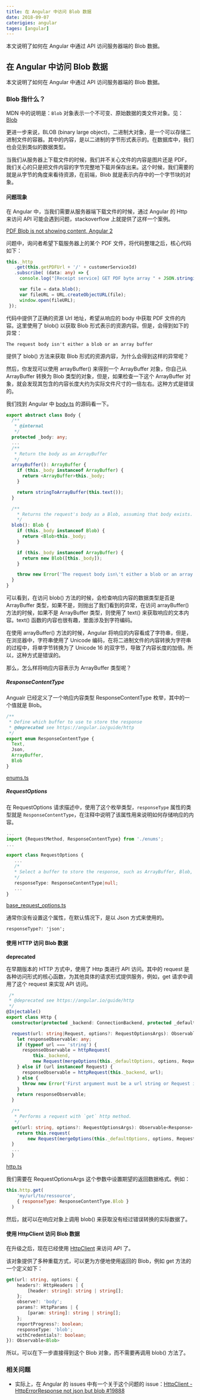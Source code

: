 ```yaml
---
title: 在 Angular 中访问 Blob 数据
date: 2018-09-07
caterigies: angular
tages: [angular]
---
```

本文说明了如何在 Angular 中通过 API 访问服务器端的 Blob 数据。
<!-- more -->

## 在 Angular 中访问 Blob 数据

本文说明了如何在 Angular 中通过 API 访问服务器端的 Blob 数据。

### Blob 指什么？

MDN 中的说明是：`Blob` 对象表示一个不可变、原始数据的类文件对象。见：[Blob](https://developer.mozilla.org/zh-CN/docs/Web/API/Blob)

更进一步来说，BLOB (binary large object)，二进制大对象，是一个可以存储二进制文件的容器。其中的内容，是以二进制的字节形式表示的。在数据库中，我们也会见到类似的数据类型。

当我们从服务器上下载文件的时候，我们并不关心文件的内容是图片还是 PDF，我们关心的只是把文件内容的字节完整地下载并保存出来。这个时候，我们需要的就是从字节的角度来看待资源，在前端，Blob 就是表示内存中的一个字节块的对象。

#### 问题现象

在 Angular 中，当我们需要从服务器端下载文件的时候，通过 Angular 的 Http 来访问 API 可能会遇到问题，stackoverflow 上就提供了这样一个案例。

 [PDF Blob is not showing content, Angular 2](https://stackoverflow.com/questions/37046133/pdf-blob-is-not-showing-content-angular-2)

问题中，询问者希望下载服务器上的某个 PDF 文件，将代码整理之后，核心代码如下：

```typescript
this._http
   .get(this.getPDFUrl + '/' + customerServiceId)
   .subscribe( (data: any) => {
     console.log("[Receipt service] GET PDF byte array " + JSON.stringify(data));

     var file = data.blob();            
     var fileURL = URL.createObjectURL(file);
     window.open(fileURL);
 });
```

代码中提供了正确的资源 Url 地址，希望从响应的 body 中获取 PDF 文件的内容。这里使用了 blob() 以获取 Blob 形式表示的资源内容。但是，会得到如下的异常：

```
The request body isn't either a blob or an array buffer
```

提供了 blob() 方法来获取 Blob 形式的资源内容，为什么会得到这样的异常呢？

然后，你发现可以使用 arrayBuffer() 来得到一个 ArrayBuffer 对象，你自己从 ArrayBuffer 转换为 Blob 类型的对象，但是，如果检查一下这个 ArrayBuffer 对象，就会发现其包含的内容长度大约为实际文件尺寸的一倍左右。这种方式是错误的。

我们找到 Angular 中 [body.ts](https://github.com/angular/angular/blob/master/packages/http/src/body.ts) 的源码看一下。

```typescript
export abstract class Body {
  /**
   * @internal
   */
  protected _body: any;
  ...
  /**
   * Return the body as an ArrayBuffer
   */
  arrayBuffer(): ArrayBuffer {
    if (this._body instanceof ArrayBuffer) {
      return <ArrayBuffer>this._body;
    }

    return stringToArrayBuffer(this.text());
  }

  /**
    * Returns the request's body as a Blob, assuming that body exists.
    */
  blob(): Blob {
    if (this._body instanceof Blob) {
      return <Blob>this._body;
    }

    if (this._body instanceof ArrayBuffer) {
      return new Blob([this._body]);
    }

    throw new Error('The request body isn\'t either a blob or an array buffer');
  }
}
```

可以看到，在访问 blob() 方法的时候，会检查响应内容的数据类型是否是 ArrayBuffer 类型，如果不是，则抛出了我们看到的异常，在访问 arrayBuffer() 方法的时候，如果不是 ArrayBuffer 类型，则使用了 text() 来获取响应的文本内容。text() 函数的内容也很有趣，里面涉及到字符编码。

在使用 arrayBuffer() 方法的时候，Angular 将响应的内容看成了字符串，但是，在浏览器中，字符串使用了 Unicode 编码，在将二进制文件的内容转换为字符串的过程中，将单字节转换为了 Unicode 16 的双字节，导致了内容长度的加倍。所以，这种方式是错误的。

那么，怎么样将响应内容表示为 ArrayBuffer 类型呢？

##### ResponseContentType

Angualr 已经定义了一个响应内容类型 ResponseContentType 枚举，其中的一个值就是 Blob。

```typescript
/**
 * Define which buffer to use to store the response
 * @deprecated see https://angular.io/guide/http
 */
export enum ResponseContentType {
  Text,
  Json,
  ArrayBuffer,
  Blob
}	
```

[enums.ts](https://github.com/angular/angular/blob/master/packages/http/src/enums.ts)

##### RequestOptions

在 RequestOptions 请求描述中，使用了这个枚举类型，`responseType` 属性的类型就是 `ResponseContentType`，在注释中说明了该属性用来说明如何存储响应的内容。

```typescript
...
import {RequestMethod, ResponseContentType} from './enums';
...

export class RequestOptions {
   ...
   /*
   * Select a buffer to store the response, such as ArrayBuffer, Blob, Json (or Document)
   */
   responseType: ResponseContentType|null;
   ...
}
```

[base_request_options.ts](https://github.com/angular/angular/blob/master/packages/http/src/base_request_options.ts)

通常你没有设置这个属性，在默认情况下，是以 Json 方式来使用的。

```
responseType?: 'json';
```



#### 使用 HTTP 访问 Blob 数据

**deprecated**

在早期版本的 HTTP 方式中，使用了 Http 类进行 API 访问。其中的 request 是各种访问形式的核心函数，为其他具体的请求形式提供服务，例如，get 请求中调用了这个 request 来实现 API 访问。

```typescript
 /*
 * @deprecated see https://angular.io/guide/http
 */
@Injectable()
export class Http {
  constructor(protected _backend: ConnectionBackend, protected _defaultOptions: RequestOptions) {}

  request(url: string|Request, options?: RequestOptionsArgs): Observable<Response> {
    let responseObservable: any;
    if (typeof url === 'string') {
      responseObservable = httpRequest(
          this._backend,
          new Request(mergeOptions(this._defaultOptions, options, RequestMethod.Get, <string>url)));
    } else if (url instanceof Request) {
      responseObservable = httpRequest(this._backend, url);
    } else {
      throw new Error('First argument must be a url string or Request instance.');
    }
    return responseObservable;
  }

  /**
   * Performs a request with `get` http method.
   */
  get(url: string, options?: RequestOptionsArgs): Observable<Response> {
    return this.request(
        new Request(mergeOptions(this._defaultOptions, options, RequestMethod.Get, url)));
  }
  ...
  }
```

[http.ts](https://github.com/angular/angular/blob/master/packages/http/src/http.ts)

我们需要在 RequestOptionsArgs 这个参数中设置期望的返回数据格式。例如：

```javascript
this.http.get(
    'my/url/to/ressource',
    { responseType: ResponseContentType.Blob }
  )
```

然后，就可以在响应对象上调用 blob() 来获取没有经过错误转换的实际数据了。



#### 使用 HttpClient 访问 Blob 数据

在升级之后，现在已经使用 [HttpClient](https://angular.io/api/common/http/HttpClient) 来访问 API 了。

该对象提供了多种重载方式，可以更为方便地使用返回的 Blob，例如 get 方法的一个定义如下：

```typescript
get(url: string, options: {
    headers?: HttpHeaders | {
        [header: string]: string | string[];
    };
    observe?: 'body';
    params?: HttpParams | {
        [param: string]: string | string[];
    };
    reportProgress?: boolean;
    responseType: 'blob';
    withCredentials?: boolean;
}): Observable<Blob>
```

所以，可以在下一步直接得到这个 Blob 对象，而不需要再调用 blob() 方法了。

### 相关问题

* 实际上，在 Angular 的 issues 中有一个关于这个问题的 issue：[HttpClient - HttpErrorResponse not json but blob #19888](https://github.com/angular/angular/issues/19888)

